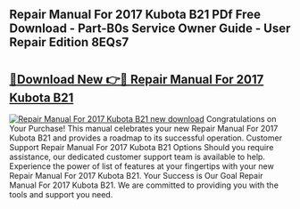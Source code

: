 ## Repair Manual For 2017 Kubota B21 PDf Free Download - Part-B0s Service Owner Guide - User Repair Edition 8EQs7

# <h2><a href="http://bc96608.oget.top/?id=Repair+Manual+For+2017+Kubota+B21">🔗Download New 👉🔴 Repair Manual For 2017 Kubota B21</a></h2>

[![Repair Manual For 2017 Kubota B21 new download](https://i.imgur.com/5g1atiW.png)](http://bc96608.oget.top/?id=Repair+Manual+For+2017+Kubota+B21)
Congratulations on Your Purchase! This manual celebrates your new Repair Manual For 2017 Kubota B21 and provides a roadmap to its successful operation. Customer Support Repair Manual For 2017 Kubota B21 Options Should you require assistance, our dedicated customer support team is available to help. Experience the power of list of features at your fingertips with your new Repair Manual For 2017 Kubota B21. Your Success is Our Goal Repair Manual For 2017 Kubota B21. We are committed to providing you with the tools and support you need.
